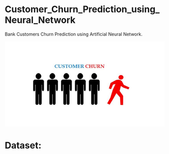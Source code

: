 # Customer_Churn_Prediction_using_Neural_Network
Bank Customers Churn Prediction using Artificial Neural Network.
<p align="center">
  <img src="churn.jpeg" width="800" >
  </p>
  <h1>Dataset:</h1>
<a href="https://www.kaggle.com/datasets/barelydedicated/bank-customer-churn-modeling"/>
